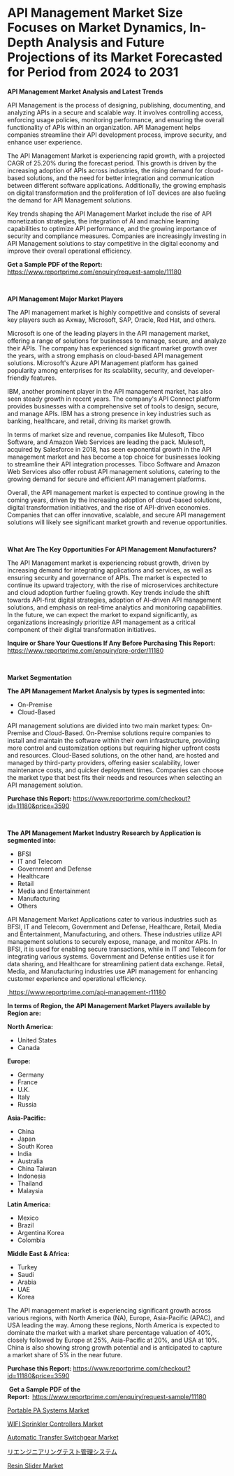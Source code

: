 <p><h1>API Management Market Size Focuses on Market Dynamics, In-Depth Analysis and Future Projections of its Market Forecasted for Period from 2024 to 2031</h1></p><p><strong>API Management Market Analysis and Latest Trends</strong></p>
<p><p>API Management is the process of designing, publishing, documenting, and analyzing APIs in a secure and scalable way. It involves controlling access, enforcing usage policies, monitoring performance, and ensuring the overall functionality of APIs within an organization. API Management helps companies streamline their API development process, improve security, and enhance user experience.</p><p>The API Management Market is experiencing rapid growth, with a projected CAGR of 25.20% during the forecast period. This growth is driven by the increasing adoption of APIs across industries, the rising demand for cloud-based solutions, and the need for better integration and communication between different software applications. Additionally, the growing emphasis on digital transformation and the proliferation of IoT devices are also fueling the demand for API Management solutions.</p><p>Key trends shaping the API Management Market include the rise of API monetization strategies, the integration of AI and machine learning capabilities to optimize API performance, and the growing importance of security and compliance measures. Companies are increasingly investing in API Management solutions to stay competitive in the digital economy and improve their overall operational efficiency.</p></p>
<p><strong>Get a Sample PDF of the Report:&nbsp;</strong> <a href="https://www.reportprime.com/enquiry/request-sample/11180">https://www.reportprime.com/enquiry/request-sample/11180</a></p>
<p>&nbsp;</p>
<p><strong>API Management Major Market Players</strong></p>
<p><p>The API management market is highly competitive and consists of several key players such as Axway, Microsoft, SAP, Oracle, Red Hat, and others. </p><p>Microsoft is one of the leading players in the API management market, offering a range of solutions for businesses to manage, secure, and analyze their APIs. The company has experienced significant market growth over the years, with a strong emphasis on cloud-based API management solutions. Microsoft's Azure API Management platform has gained popularity among enterprises for its scalability, security, and developer-friendly features.</p><p>IBM, another prominent player in the API management market, has also seen steady growth in recent years. The company's API Connect platform provides businesses with a comprehensive set of tools to design, secure, and manage APIs. IBM has a strong presence in key industries such as banking, healthcare, and retail, driving its market growth.</p><p>In terms of market size and revenue, companies like Mulesoft, Tibco Software, and Amazon Web Services are leading the pack. Mulesoft, acquired by Salesforce in 2018, has seen exponential growth in the API management market and has become a top choice for businesses looking to streamline their API integration processes. Tibco Software and Amazon Web Services also offer robust API management solutions, catering to the growing demand for secure and efficient API management platforms.</p><p>Overall, the API management market is expected to continue growing in the coming years, driven by the increasing adoption of cloud-based solutions, digital transformation initiatives, and the rise of API-driven economies. Companies that can offer innovative, scalable, and secure API management solutions will likely see significant market growth and revenue opportunities.</p></p>
<p>&nbsp;</p>
<p><strong>What Are The Key Opportunities For API Management Manufacturers?</strong></p>
<p><p>The API Management market is experiencing robust growth, driven by increasing demand for integrating applications and services, as well as ensuring security and governance of APIs. The market is expected to continue its upward trajectory, with the rise of microservices architecture and cloud adoption further fueling growth. Key trends include the shift towards API-first digital strategies, adoption of AI-driven API management solutions, and emphasis on real-time analytics and monitoring capabilities. In the future, we can expect the market to expand significantly, as organizations increasingly prioritize API management as a critical component of their digital transformation initiatives.</p></p>
<p><strong>Inquire or Share Your Questions If Any Before Purchasing This Report:</strong> <a href="https://www.reportprime.com/enquiry/pre-order/11180">https://www.reportprime.com/enquiry/pre-order/11180</a></p>
<p>&nbsp;</p>
<p><strong>Market Segmentation</strong></p>
<p><strong>The API Management Market Analysis by types is segmented into:</strong></p>
<p><ul><li>On-Premise</li><li>Cloud-Based</li></ul></p>
<p><p>API management solutions are divided into two main market types: On-Premise and Cloud-Based. On-Premise solutions require companies to install and maintain the software within their own infrastructure, providing more control and customization options but requiring higher upfront costs and resources. Cloud-Based solutions, on the other hand, are hosted and managed by third-party providers, offering easier scalability, lower maintenance costs, and quicker deployment times. Companies can choose the market type that best fits their needs and resources when selecting an API management solution.</p></p>
<p><strong>Purchase this Report:&nbsp;</strong><a href="https://www.reportprime.com/checkout?id=11180&price=3590">https://www.reportprime.com/checkout?id=11180&price=3590</a></p>
<p>&nbsp;</p>
<p><strong>The API Management Market Industry Research by Application is segmented into:</strong></p>
<p><ul><li>BFSI</li><li>IT and Telecom</li><li>Government and Defense</li><li>Healthcare</li><li>Retail</li><li>Media and Entertainment</li><li>Manufacturing</li><li>Others</li></ul></p>
<p><p>API Management Market Applications cater to various industries such as BFSI, IT and Telecom, Government and Defense, Healthcare, Retail, Media and Entertainment, Manufacturing, and others. These industries utilize API management solutions to securely expose, manage, and monitor APIs. In BFSI, it is used for enabling secure transactions, while in IT and Telecom for integrating various systems. Government and Defense entities use it for data sharing, and Healthcare for streamlining patient data exchange. Retail, Media, and Manufacturing industries use API management for enhancing customer experience and operational efficiency.</p></p>
<p><a href="https://www.reportprime.com/api-management-r11180">&nbsp;https://www.reportprime.com/api-management-r11180</a></p>
<p><strong>In terms of Region, the API Management Market Players available by Region are:</strong></p>
<p>
    <p> <strong> North America: </strong>
        <ul>
            <li>United States</li>
            <li>Canada</li>
        </ul>
        </p> 
    <p> <strong> Europe: </strong>
        <ul>
            <li>Germany</li>
            <li>France</li>
            <li>U.K.</li>
            <li>Italy</li>
            <li>Russia</li>
        </ul>
        </p> 
    <p> <strong> Asia-Pacific: </strong>
        <ul>
            <li>China</li>
            <li>Japan</li>
            <li>South Korea</li>
            <li>India</li>
            <li>Australia</li>
            <li>China Taiwan</li>
            <li>Indonesia</li>
            <li>Thailand</li>
            <li>Malaysia</li>
        </ul>
        </p> 
    <p> <strong> Latin America: </strong>
        <ul>
            <li>Mexico</li>
            <li>Brazil</li>
            <li>Argentina Korea</li>
            <li>Colombia</li>
        </ul>
        </p> 
    <p> <strong> Middle East & Africa: </strong>
        <ul>
            <li>Turkey</li>
            <li>Saudi</li>
            <li>Arabia</li>
            <li>UAE</li>
            <li>Korea</li>
        </ul>
    </p>
    </p>
<p><p>The API management market is experiencing significant growth across various regions, with North America (NA), Europe, Asia-Pacific (APAC), and USA leading the way. Among these regions, North America is expected to dominate the market with a market share percentage valuation of 40%, closely followed by Europe at 25%, Asia-Pacific at 20%, and USA at 10%. China is also showing strong growth potential and is anticipated to capture a market share of 5% in the near future.</p></p>
<p><strong>Purchase this Report: </strong><a href="https://www.reportprime.com/checkout?id=11180&price=3590">https://www.reportprime.com/checkout?id=11180&price=3590</a></p>
<p>&nbsp;<strong>Get a Sample PDF of the Report:&nbsp;&nbsp;</strong><a href="https://www.reportprime.com/enquiry/request-sample/11180">https://www.reportprime.com/enquiry/request-sample/11180</a></p>
<p><strong></strong></p>
<p><p><a href="https://github.com/EveKerluke2023/Market-Research-Report-List-1/blob/main/portable-pa-systems-market.md">Portable PA Systems Market</a></p><p><a href="https://www.linkedin.com/pulse/wifi-sprinkler-controllers-market-research-report-provides-gycae">WIFI Sprinkler Controllers Market</a></p><p><a href="https://github.com/angeliabkratze/Market-Research-Report-List-1/blob/main/automatic-transfer-switchgear-market.md">Automatic Transfer Switchgear Market</a></p><p><a href="https://github.com/vlcostes/Market-Research-Report-List-1/blob/main/898935082371.md">リエンジニアリングテスト管理システム</a></p><p><a href="https://issuu.com/reportprime-2/docs/resin-slider-market-size-2030.pptx">Resin Slider Market</a></p></p>